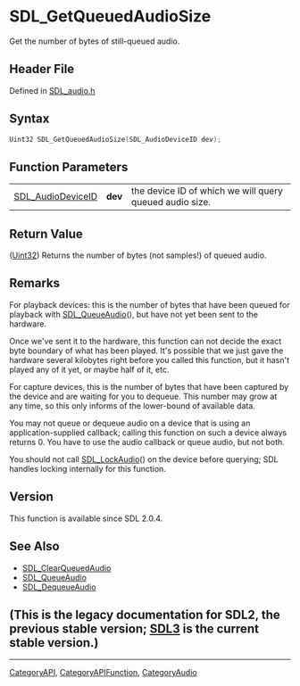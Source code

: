 # SDL_GetQueuedAudioSize

Get the number of bytes of still-queued audio.

## Header File

Defined in [SDL_audio.h](https://github.com/libsdl-org/SDL/blob/SDL2/include/SDL_audio.h)

## Syntax

```c
Uint32 SDL_GetQueuedAudioSize(SDL_AudioDeviceID dev);
```

## Function Parameters

|                                        |         |                                                         |
| -------------------------------------- | ------- | ------------------------------------------------------- |
| [SDL_AudioDeviceID](SDL_AudioDeviceID) | **dev** | the device ID of which we will query queued audio size. |

## Return Value

([Uint32](Uint32)) Returns the number of bytes (not samples!) of queued
audio.

## Remarks

For playback devices: this is the number of bytes that have been queued for
playback with [SDL_QueueAudio](SDL_QueueAudio)(), but have not yet been
sent to the hardware.

Once we've sent it to the hardware, this function can not decide the exact
byte boundary of what has been played. It's possible that we just gave the
hardware several kilobytes right before you called this function, but it
hasn't played any of it yet, or maybe half of it, etc.

For capture devices, this is the number of bytes that have been captured by
the device and are waiting for you to dequeue. This number may grow at any
time, so this only informs of the lower-bound of available data.

You may not queue or dequeue audio on a device that is using an
application-supplied callback; calling this function on such a device
always returns 0. You have to use the audio callback or queue audio, but
not both.

You should not call [SDL_LockAudio](SDL_LockAudio)() on the device before
querying; SDL handles locking internally for this function.

## Version

This function is available since SDL 2.0.4.

## See Also

- [SDL_ClearQueuedAudio](SDL_ClearQueuedAudio)
- [SDL_QueueAudio](SDL_QueueAudio)
- [SDL_DequeueAudio](SDL_DequeueAudio)


## (This is the legacy documentation for SDL2, the previous stable version; [SDL3](https://wiki.libsdl.org/SDL3/) is the current stable version.)



----
[CategoryAPI](CategoryAPI), [CategoryAPIFunction](CategoryAPIFunction), [CategoryAudio](CategoryAudio)

